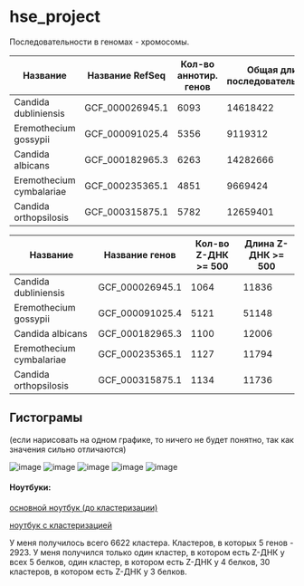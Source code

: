# hse_project

Последовательности в геномах - хромосомы.

| Название | Название RefSeq | Кол-во аннотир. генов | Общая длина последовательностей | Кол-во последовательностей в геноме | Доля аннотир. генов | 
| -------- | --------------- | ----------------------------------- | ------------------------------- | --------------------- | ------------------- |
| Candida dubliniensis | GCF_000026945.1  | 6093 | 14618422 | 17924	| 0.623914 |
| Eremothecium gossypii  | GCF_000091025.4  | 5356 | 9119312  | 15479	| 0.804823 | 
| Candida albicans  | GCF_000182965.3  | 6263 | 14282666  | 18556	| 0.634822 |
| Eremothecium cymbalariae | GCF_000235365.1  | 4851 | 9669424 | 13866	 | 0.736149 | 
| Candida orthopsilosis | GCF_000315875.1  | 5782 | 12659401 | 17229	 | 0.675975 | 

| Название  | Название генов | Кол-во Z-ДНК >= 500 | Длина Z-ДНК >= 500   |
| --------- | -------- | ------------- | ----------- | 
| Candida dubliniensis| GCF_000026945.1  | 1064 | 11836 |
| Eremothecium gossypii  | GCF_000091025.4  | 5121 | 51148 |
| Candida albicans  | GCF_000182965.3  | 1100 | 12006 |
| Eremothecium cymbalariae | GCF_000235365.1  | 1127 | 11794 |
| Candida orthopsilosis | GCF_000315875.1  | 1134 | 11736 |

## Гистограмы

(если нарисовать на одном графике, то ничего не будет понятно, так как значения сильно отличаются)

![image](https://user-images.githubusercontent.com/58707354/173412268-768e4704-867b-4a0f-aef7-9c6963b9771f.png)
![image](https://user-images.githubusercontent.com/58707354/173412291-d37534b0-ffbd-4a57-b441-cf818a99f132.png)
![image](https://user-images.githubusercontent.com/58707354/173412320-f0b5ed99-3391-4988-b791-a5fe4d9f0825.png)
![image](https://user-images.githubusercontent.com/58707354/173412339-4923afcf-e0cc-46f1-abf7-861649d7f5e4.png)
![image](https://user-images.githubusercontent.com/58707354/173412361-5b9cbd5b-0107-4beb-87df-c4bfb4cf6ca8.png)


#### Ноутбуки:
[основной ноутбук (до кластеризации)](https://colab.research.google.com/drive/1el71onyxsKFnoE5Lv9tQFohxm3fV3iG-?usp=sharing)

[ноутбук с кластеризацией](https://colab.research.google.com/drive/1_QqrvuLyPzKsh0asfE-lVIGLAtbUO5aR#scrollTo=x9TB8apN0WNA)

У меня получилось всего 6622 кластера. Кластеров, в которых 5 генов - 2923. У меня получился только один кластер, в котором есть Z-ДНК у всех 5 белков, один кластер, в котором есть Z-ДНК у 4 белков, 30 кластеров, в котором есть Z-ДНК у 3 белков.
